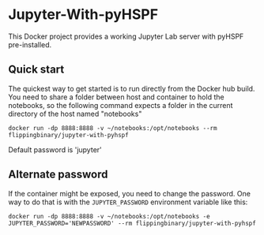 # Jupyter-With-pyHSPF
This Docker project provides a working Jupyter Lab server with pyHSPF pre-installed. 

## Quick start
The quickest way to get started is to run directly from the Docker hub build. You need to share a folder between host and container to hold the notebooks, so the following command expects a folder in the current directory of the host named "notebooks"

`docker run -dp 8888:8888 -v ~/notebooks:/opt/notebooks --rm flippingbinary/jupyter-with-pyhspf`

Default password is 'jupyter'

## Alternate password
If the container might be exposed, you need to change the password. One way to do that is with the `JUPYTER_PASSWORD` environment variable like this:

`docker run -dp 8888:8888 -v ~/notebooks:/opt/notebooks -e JUPYTER_PASSWORD='NEWPASSWORD' --rm flippingbinary/jupyter-with-pyhspf`
